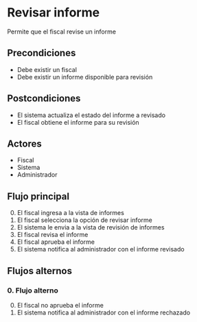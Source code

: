 # Revisar informe

Permite que el fiscal revise un informe

## Precondiciones

* Debe existir un fiscal
* Debe existir un informe disponible para revisión

## Postcondiciones

* El sistema actualiza el estado del informe a revisado
* El fiscal obtiene el informe para su revisión

## Actores

* Fiscal
* Sistema
* Administrador

## Flujo principal

0. El fiscal ingresa a la vista de informes
1. El fiscal selecciona la opción de revisar informe
2. El sistema le envia a la vista de revisión de informes
3. El fiscal revisa el informe
4. El fiscal aprueba el informe
5. El sistema notifica al administrador con el informe revisado

## Flujos alternos

### 0.  Flujo alterno

0. El fiscal no aprueba el informe
1. El sistema notifica al administrador con el informe rechazado


